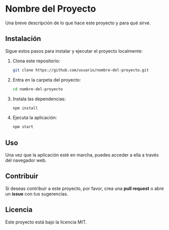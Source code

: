 # Nombre del Proyecto

Una breve descripción de lo que hace este proyecto y para qué sirve.

## Instalación

Sigue estos pasos para instalar y ejecutar el proyecto localmente:

1. Clona este repositorio:
    ```bash
    git clone https://github.com/usuario/nombre-del-proyecto.git
    ```

2. Entra en la carpeta del proyecto:
    ```bash
    cd nombre-del-proyecto
    ```

3. Instala las dependencias:
    ```bash
    npm install
    ```

4. Ejecuta la aplicación:
    ```bash
    npm start
    ```

## Uso

Una vez que la aplicación esté en marcha, puedes acceder a ella a través del navegador web.

## Contribuir

Si deseas contribuir a este proyecto, por favor, crea una **pull request** o abre un **issue** con tus sugerencias.

## Licencia

Este proyecto está bajo la licencia MIT.
